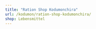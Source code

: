 ```yaml
---
title: "Ration Shop Kodumonchira"
url: /kodumon/ration-shop-kodumonchira/
shop: Lebensmittel
---
```

